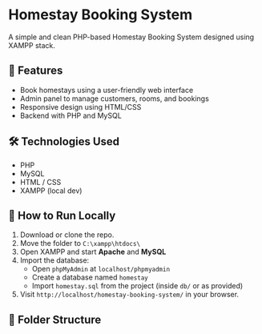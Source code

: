 # Homestay Booking System

A simple and clean PHP-based Homestay Booking System designed using XAMPP stack.

## 📌 Features

- Book homestays using a user-friendly web interface
- Admin panel to manage customers, rooms, and bookings
- Responsive design using HTML/CSS
- Backend with PHP and MySQL

## 🛠️ Technologies Used

- PHP
- MySQL
- HTML / CSS
- XAMPP (local dev)

## 🚀 How to Run Locally

1. Download or clone the repo.
2. Move the folder to `C:\xampp\htdocs\`
3. Open XAMPP and start **Apache** and **MySQL**
4. Import the database:
   - Open `phpMyAdmin` at `localhost/phpmyadmin`
   - Create a database named `homestay`
   - Import `homestay.sql` from the project (inside `db/` or as provided)
5. Visit `http://localhost/homestay-booking-system/` in your browser.

## 📂 Folder Structure


